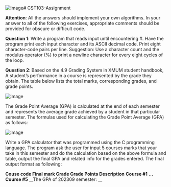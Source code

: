 ![image](https://github.com/jiang83538/CST103-Assignment/assets/144998425/769e1c22-71c7-426a-a624-e8084524110a)# CST103-Assignment

__Attention__: All the answers should implement your own algorithms. In your answer to all of the
following exercises, appropriate comments should be provided for obscure or difficult code.

__Question 1__: Write a program that reads input until encountering #. Have the program print each
input character and its ASCII decimal code. Print eight character-code pairs per line. Suggestion:
Use a character count and the modulus operator (%) to print a newline character for every eight
cycles of the loop.

__Question 2__: Based on the 4.9 Grading System in XMUM student handbook, A student’s
performance in a course is represented by the grade they obtain. The table below lists the total
marks, corresponding grades, and grade points.

![image](https://github.com/jiang83538/CST103-Assignment/assets/144998425/30096a9b-6775-4b9f-9f77-52410a3eaa32)

The Grade Point Average (GPA) is calculated at the end of each semester and represents the
average grade achieved by a student in that particular semester. The formulas used for
calculating the Grade Point Average (GPA) as follows:

![image](https://github.com/jiang83538/CST103-Assignment/assets/144998425/eb2ae9ae-42ab-48d9-955c-d5e19eef5f0c)

Write a GPA calculator that was programmed using the C programming language. The program
ask the user for input 5 courses marks that your take in this semester and do the calculation based
on the above formula and table, output the final GPA and related info for the grades entered. The
final output format as following:

__Couse code  Final mark  Grade Grade  Points  Description__
__Course #1__
__...__
__Course #5__
__The GPA of 202309 semester: __
